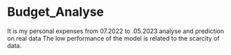 # Budget_Analyse
It is my personal expenses from 07.2022 to .05.2023 analyse and prediction on real data
The low performance of the model is related to the scarcity of data.